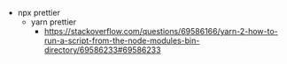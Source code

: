 - npx prettier
  - yarn prettier
    - https://stackoverflow.com/questions/69586166/yarn-2-how-to-run-a-script-from-the-node-modules-bin-directory/69586233#69586233
